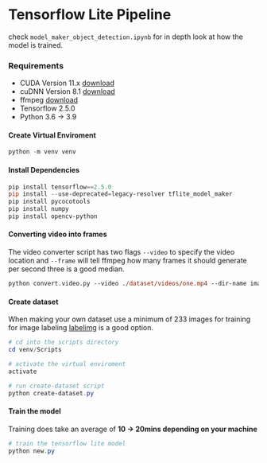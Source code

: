 # Tensorflow Lite Pipeline

check `model_maker_object_detection.ipynb` for in depth look at how the model is trained.

### Requirements

- CUDA Version 11.x [download](https://developer.nvidia.com/rdp/cudnn-download)
- cuDNN Version 8.1 [download](https://developer.nvidia.com/rdp/cudnn-archive)
- ffmpeg [download](https://community.chocolatey.org/packages/ffmpeg)
- Tensorflow 2.5.0
- Python 3.6 -> 3.9

#### Create Virtual Enviroment

```powershell
python -m venv venv
```

#### Install Dependencies

```powershell
pip install tensorflow==2.5.0
pip install --use-deprecated=legacy-resolver tflite_model_maker
pip install pycocotools
pip install numpy
pip install opencv-python
```

#### Converting video into frames

The video converter script has two flags `--video` to specify the video location
and `--frame` will tell ffmpeg how many frames it should generate per second three is a good median.

```ps
python convert.video.py --video ./dataset/videos/one.mp4 --dir-name images-2
```

#### Create dataset

When making your own dataset use a minimum of 233 images for training
for image labeling [labelimg](https://github.com/tzutalin/labelImg) is a good option.

```powershell
# cd into the scripts directory
cd venv/Scripts

# activate the virtual enviroment
activate

# run create-dataset script
python create-dataset.py
```

#### Train the model

Training does take an average of **10 -> 20mins depending on your machine**

```powershell
# train the tensorflow lite model
python new.py
```
